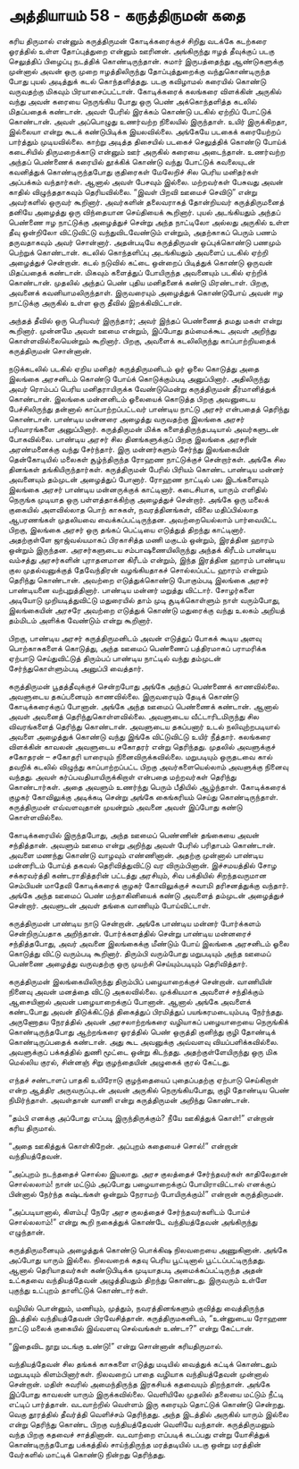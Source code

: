 # அத்தியாயம் 58 - கருத்திருமன் கதை

கரிய திருமால் என்னும் கருத்திருமன் கோடிக்கரைக்குச் சிறிது வடக்கே கடற்கரை ஓரத்தில் உள்ள தோப்புத்துறை என்னும் ஊரினன். அங்கிருந்து ஈழத் தீவுக்குப் படகு செலுத்திப் பிழைப்பு நடத்திக் கொண்டிருந்தான். சுமார் இருபத்தைந்து ஆண்டுகளுக்கு முன்னால் அவன் ஒரு முறை ஈழத்திலிருந்து தோப்புத்துறைக்கு வந்துகொண்டிருந்த போது புயல் அடித்துக் கடல் கொந்தளித்தது. படகு கவிழாமல் கரையில் கொண்டு வருவதற்கு மிகவும் பிரயாசைப்பட்டான். கோடிக்கரைக் கலங்கரை விளக்கின் அருகில் வந்து அவன் கரையை நெருங்கிய போது ஒரு பெண் அக்கொந்தளித்த கடலில் மிதப்பதைக் கண்டான். அவள் பேரில் இரக்கம் கொண்டு படகில் ஏற்றிப் போட்டுக் கொண்டான். அவள் அப்பொழுது உணர்வற்ற நிலையில் இருந்தாள். உயிர் இருக்கிறதா, இல்லையா என்று கூடக் கண்டுபிடிக்க இயலவில்லை. அங்கேயே படகைக் கரையேற்றப் பார்த்தும் முடியவில்லை. காற்று அடித்த திசையில் படகைச் செலுத்திக் கொண்டு போய்க் கடைசியில் திருமறைக்காடு என்னும் ஊர் அருகில் கரையை அடைந்தான். உணர்வற்ற அந்தப் பெண்ணைக் கரையில் தூக்கிக் கொண்டு வந்து போட்டுக் கவலையுடன் கவனித்துக் கொண்டிருந்தபோது குதிரைகள் மேலேறிச் சில பெரிய மனிதர்கள் அப்பக்கம் வந்தார்கள். ஆனால் அவள் பேசவும் இல்லை. மற்றவர்கள் பேசுவது அவன் காதில் விழுந்ததாகவும் தெரியவில்லை. &#8220;இவள் பிறவி ஊமைச் செவிடு&#8221; என்று அவர்களில் ஒருவர் கூறினார். அவர்களின் தலைவராகத் தோன்றியவர் கருத்திருமனைத் தனியே அழைத்து ஒரு விந்தையான செய்தியைக் கூறினார். புயல் அடங்கியதும் அந்தப் பெண்ணை ஈழ நாட்டுக்கு அழைத்துச் சென்று அந்த நாட்டிலோ அல்லது அருகில் உள்ள தீவு ஒன்றிலோ விட்டுவிட்டு வந்துவிடவேண்டும் என்றும், அதற்காகப் பெரும் பணம் தருவதாகவும் அவர் சொன்னார். அதன்படியே கருத்திருமன் ஒப்புக்கொண்டு பணமும் பெற்றுக் கொண்டான். கடலில் கொந்தளிப்பு அடங்கியதும் அவளைப் படகில் ஏற்றி அழைத்துச் சென்றான். கடல் நடுவில் கட்டை ஒன்றைப் பிடித்துக் கொண்டு ஒருவன் மிதப்பதைக் கண்டான். மிகவும் களைத்துப் போயிருந்த அவனையும் படகில் ஏற்றிக் கொண்டான். முதலில் அந்தப் பெண் புதிய மனிதனைக் கண்டு மிரண்டாள். பிறகு, அவனைக் கவனியாமலிருந்தாள். இருவரையும் அழைத்துக் கொண்டுபோய் அவன் ஈழ நாட்டுக்கு அருகில் உள்ள ஒரு தீவில் இறக்கிவிட்டான்.

அந்தத் தீவில் ஒரு பெரியவர் இருந்தார்; அவர் இந்தப் பெண்ணைத் தமது மகள் என்று கூறினார். முன்னமே அவள் ஊமை என்றும், இப்போது தம்மைக்கூட அவள் அறிந்து கொள்ளவில்லையென்றும் கூறினார். பிறகு, அவளைக் கடலிலிருந்து காப்பாற்றியதைக் கருத்திருமன் சொன்னான்.

நடுக்கடலில் படகில் ஏறிய மனிதர் கருத்திருமனிடம் ஓர் ஓலை கொடுத்து அதை இலங்கை அரசனிடம் கொண்டு போய்க் கொடுக்கும்படி அனுப்பினார். அதிலிருந்து அவர் ரொம்பப் பெரிய மனிதராயிருக்க வேண்டுமென்று கருத்திருமன் தீர்மானித்துக் கொண்டான். இலங்கை மன்னனிடம் ஓலையைக் கொடுத்த பிறகு அவனுடைய பேச்சிலிருந்து தன்னால் காப்பாற்றப்பட்டவர் பாண்டிய நாட்டு அரசர் என்பதைத் தெரிந்து கொண்டான். பாண்டிய மன்னரை அழைத்து வருவதற்கு இலங்கை அரசர் பரிவாரங்களை அனுப்பினார். கருத்திருமன் மிக்க களைத்திருந்தபடியால் அவர்களுடன் போகவில்லை. பாண்டிய அரசர் சில தினங்களுக்குப் பிறகு இலங்கை அரசரின் அரண்மனைக்கு வந்து சேர்ந்தார். இரு மன்னர்களும் சேர்ந்து இலங்கையின் தென்கோடியில் மலைகள் சூழ்ந்திருந்த ரோஹண நாட்டுக்குச் சென்றார்கள். அங்கே சில தினங்கள் தங்கியிருந்தார்கள். கருத்திருமன் பேரில் பிரியம் கொண்ட பாண்டிய மன்னர் அவனையும் தம்முடன் அழைத்துப் போனார். ரோஹண நாட்டில் பல இடங்களையும் இலங்கை அரசர் பாண்டிய மன்னருக்குக் காட்டினார். கடைசியாக, யாரும் எளிதில் நெருங்க முடியாத ஒரு பள்ளத்தாக்கிற்கு அழைத்துச் சென்றார். அங்கே ஒரு மலைக் குகையில் அளவில்லாத பொற் காசுகள், நவரத்தினங்கள், விலை மதிப்பில்லாத ஆபரணங்கள் முதலியவை வைக்கப்பட்டிருந்தன. அவற்றையெல்லாம் பார்வையிட்ட பிறகு, இலங்கை அரசர் ஒரு தங்கப் பெட்டியை எடுத்துத் திறந்து காட்டினார். அதற்குள்ளே ஜாஜ்வல்யமாகப் பிரகாசித்த மணி மகுடம் ஒன்றும், இரத்தின ஹாரம் ஒன்றும் இருந்தன. அரசர்களுடைய சம்பாஷணையிலிருந்து அந்தக் கிரீடம் பாண்டிய வம்சத்து அரசர்களின் புராதனமான கிரீடம் என்றும், இந்த இரத்தின ஹாரம் பாண்டிய குல முதல்வனுக்குத் தேவேந்திரன் வழங்கியதாகச் சொல்லப்பட்ட ஹாரம் என்றும் தெரிந்து கொண்டான். அவற்றை எடுத்துக்கொண்டு போகும்படி இலங்கை அரசர் பாண்டியனை வற்புறுத்தினார். பாண்டிய மன்னர் மறுத்து விட்டார். சோழர்களை அடியோடு முறியடித்துவிட்டு மதுரையில் தாம் முடி சூடிக்கொள்ளும் நாள் வரும்போது, இலங்கையின் அரசரே அவற்றை எடுத்துக் கொண்டு மதுரைக்கு வந்து உலகம் அறியத் தம்மிடம் அளிக்க வேண்டும் என்று கூறினார்.

பிறகு, பாண்டிய அரசர் கருத்திருமனிடம் அவன் எடுத்துப் போகக் கூடிய அளவு பொற்காசுகளைக் கொடுத்து, அந்த ஊமைப் பெண்ணைப் பத்திரமாகப் பராமரிக்க ஏற்பாடு செய்துவிட்டுத் திரும்பப் பாண்டிய நாட்டில் வந்து தம்முடன் சேர்ந்துகொள்ளும்படி அனுப்பி வைத்தார்.

கருத்திருமன் பூதத்தீவுக்குச் சென்றபோது அங்கே அந்தப் பெண்ணைக் காணவில்லை. அவளுடைய தகப்பனையும் காணவில்லை. இருவரையும் தேடிக் கொண்டு கோடிக்கரைக்குப் போனான். அங்கே அந்த ஊமைப் பெண்ணைக் கண்டான். ஆனால் அவள் அவனைத் தெரிந்துகொள்ளவில்லை. அவளுடைய வீட்டாரிடமிருந்து சில விவரங்களைத் தெரிந்து கொண்டான். அவளுடைய தகப்பனார் உடல் நலிவுற்றபடியால் அவளை அழைத்துக் கொண்டு வந்து இங்கே விட்டுவிட்டு உயிர் நீத்தார். கலங்கரை விளக்கின் காவலன் அவளுடைய சகோதரர் என்று தெரிந்தது. முதலில் அவளுக்குச் சகோதரன் &#8211; சகோதரி யாரையும் நினைவிருக்கவில்லை. மறுபடியும் ஒருதடவை கால் தவறிக் கடலில் விழுந்து காப்பாற்றப்பட்ட பிறகு அவர்களையெல்லாம் அவளுக்கு நினைவு வந்தது. அவள் கர்ப்பவதியாயிருக்கிறாள் என்பதை மற்றவர்கள் தெரிந்து கொண்டார்கள். அதை அவளும் உணர்ந்து பெரும் பீதியில் ஆழ்ந்தாள். கோடிக்கரைக் குழகர் கோவிலுக்கு அடிக்கடி சென்று அங்கே கைங்கரியம் செய்து கொண்டிருந்தாள். கருத்திருமன் எவ்வளவுதான் முயன்றும் அவனை அவள் இப்போது கண்டு கொள்ளவில்லை.

கோடிக்கரையில் இருந்தபோது, அந்த ஊமைப் பெண்ணின் தங்கையை அவன் சந்தித்தான். அவளும் ஊமை என்று அறிந்து அவள் பேரில் பரிதாபம் கொண்டான். அவளை மணந்து கொண்டு வாழவும் எண்ணினான். அதற்கு முன்னால் பாண்டிய மன்னரிடம் போய்த் தகவல் தெரிவித்துவிட்டு வர விரும்பினான். இச்சமயத்தில் சோழ சக்கரவர்த்தி கண்டராதித்தரின் பட்டத்து அரசியும், சிவ பக்தியில் சிறந்தவருமான செம்பியன் மாதேவி கோடிக்கரைக் குழகர் கோவிலுக்குச் சுவாமி தரிசனத்துக்கு வந்தார். அங்கே அந்த ஊமைப் பெண் மந்தாகினியைக் கண்டு அவளைத் தம்முடன் அழைத்துச் சென்றார். அவளுடன் அவள் தங்கை வாணியும் போய்விட்டாள்.

கருத்திருமன் பாண்டிய நாடு சென்றான். அங்கே பாண்டிய மன்னர் போர்க்களம் சென்றிருப்பதாக அறிந்தான். போர்க்களத்தில் சென்று பாண்டிய மன்னரைச் சந்தித்தபோது, அவர் அவனை இலங்கைக்கு மீண்டும் போய் இலங்கை அரசனிடம் ஓலை கொடுத்து விட்டு வரும்படி கூறினார். திரும்பி வரும்போது மறுபடியும் அந்த ஊமைப் பெண்ணை அழைத்து வருவதற்கு ஒரு முயற்சி செய்யும்படியும் தெரிவித்தார்.

கருத்திருமன் இலங்கையிலிருந்து திரும்பிப் பழையாறைக்குச் சென்றான். வாணியின் நினைவு அவன் மனத்தை விட்டு அகலவில்லை. முக்கியமாக அவளைச் சந்திக்கும் ஆசையினால் அவன் பழையாறைக்குப் போனான். ஆனால் அங்கே அவளைக் கண்டபோது அவன் திடுக்கிட்டுத் திகைத்துப் பிரமித்துப் பயங்கரமடையும்படி நேர்ந்தது. அருணோதய நேரத்தில் அவன் அரசலாற்றங்கரை வழியாகப் பழையாறையை நெருங்கிக் கொண்டிருந்தபோது ஆற்றங்கரை ஓரத்தில் பெண் ஒருத்தி குனிந்து குழி தோண்டிக் கொண்டிருப்பதைக் கண்டான். அது கூட அவனுக்கு அவ்வளவு வியப்பளிக்கவில்லை. அவளுக்குப் பக்கத்தில் துணி மூட்டை ஒன்று கிடந்தது. அதற்குள்ளேயிருந்து ஒரு மிக மெல்லிய குரல், சின்னஞ் சிறு குழந்தையின் அழுகைக் குரல் கேட்டது.

எந்தச் சண்டாளப் பாதகி உயிரோடு குழந்தையைப் புதைப்பதற்கு ஏற்பாடு செய்கிறாள் என்ற ஆத்திர அருவருப்புடன் அவன் அருகில் நெருங்கியபோது, குழி தோண்டிய பெண் நிமிர்ந்தாள். அவள்தான் வாணி என்று கருத்திருமன் அறிந்து கொண்டான்.

&#8220;தம்பி எனக்கு அப்போது எப்படி இருந்திருக்கும்? நீயே ஊகித்துக் கொள்!&#8221; என்றான் கரிய திருமால்.

&#8220;அதை ஊகித்துக் கொள்கிறேன். அப்புறம் கதையைச் சொல்!&#8221; என்றான் வந்தியத்தேவன்.

&#8220;அப்புறம் நடந்ததைச் சொல்ல இயலாது. அரச குலத்தைச் சேர்ந்தவர்கள் காதிலேதான் சொல்லலாம்! நான் மட்டும் அப்போது பழையாறைக்குப் போயிராவிட்டால் எனக்குப் பின்னால் நேர்ந்த கஷ்டங்கள் ஒன்றும் நேராமற் போயிருக்கும்!&#8221; என்றான் கருத்திருமன்.

&#8220;அப்படியானால், கிளம்பு! நேரே அரச குலத்தைச் சேர்ந்தவர்களிடம் போய்ச் சொல்லலாம்!&#8221; என்று கூறி நகைத்துக் கொண்டே வந்தியத்தேவன் அங்கிருந்து எழுந்தான்.

கருத்திருமனையும் அழைத்துக் கொண்டு பொக்கிஷ நிலவறையை அணுகினான். அங்கே அப்போது யாரும் இல்லை. நிலவறைக் கதவு பெரிய பூட்டினால் பூட்டப்பட்டிருந்தது. ஆனால் தெரியாதவர்கள் கண்டுபிடிக்க முடியாதபடி அமைக்கப்பட்டிருந்த அதன் உட்கதவை வந்தியத்தேவன் அழுத்தியதும் திறந்து கொண்டது. இருவரும் உள்ளே புகுந்து உட்புறம் தாளிட்டுக் கொண்டார்கள்.

வழியில் பொன்னும், மணியும், முத்தும், நவரத்தினங்களும் குவித்து வைத்திருந்த இடத்தில் வந்தியத்தேவன் பிரவேசித்தான். கருத்திருமகனிடம், &#8220;உன்னுடைய ரோஹண நாட்டு மலைக் குகையில் இவ்வளவு செல்வங்கள் உண்டா?&#8221; என்று கேட்டான்.

&#8220;இதைவிட நூறு மடங்கு உண்டு!&#8221; என்று சொன்னான் கரியதிருமால்.

வந்தியத்தேவன் சில தங்கக் காசுகளை எடுத்து மடியில் வைத்துக் கட்டிக் கொண்டதும் மறுபடியும் கிளம்பினார்கள். நிலவறைப் பாதை வழியாக வந்தியத்தேவன் முன்னால் சென்றான். மதிள் சுவரில் அமைந்திருந்த இரகசியக் கதவையும் திறந்தான். அங்கே இப்போது காவலன் யாரும் இருக்கவில்லை. வெளியிலே முதலில் தலையை மட்டும் நீட்டி எட்டிப் பார்த்தான். வடவாற்றில் வெள்ளம் இரு கரையும் தொட்டுக் கொண்டு சென்றது. வெகு தூரத்தில் தீவர்த்தி வெளிச்சம் தெரிந்தது. அந்த இடத்தில் அருகில் யாரும் இல்லை என்று தெரிந்து கொண்ட பிறகு வந்தியத்தேவன் வெளியே வந்தான். கருத்திருமனும் வந்த பிறகு கதவைச் சாத்தினான். வடவாற்றை எப்படிக் கடப்பது என்று யோசித்துக் கொண்டிருந்தபோது பக்கத்தில் சாய்ந்திருந்த மரத்தடியில் படகு ஒன்று மரத்தின் வேர்களில் மாட்டிக் கொண்டு நின்றது தெரிந்தது.